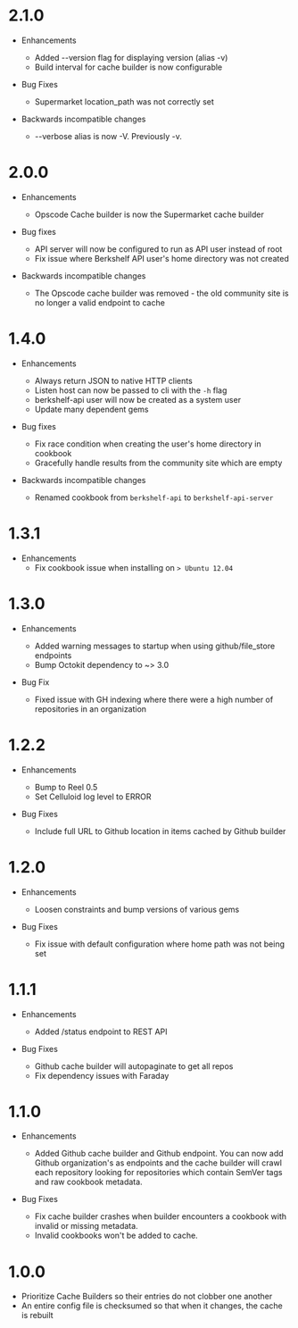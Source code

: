 # 2.1.0

* Enhancements
  * Added --version flag for displaying version (alias -v)
  * Build interval for cache builder is now configurable

* Bug Fixes
  * Supermarket location_path was not correctly set

* Backwards incompatible changes
  * --verbose alias is now -V. Previously -v.

# 2.0.0

* Enhancements
  * Opscode Cache builder is now the Supermarket cache builder

* Bug fixes
  * API server will now be configured to run as API user instead of root
  * Fix issue where Berkshelf API user's home directory was not created

* Backwards incompatible changes
  * The Opscode cache builder was removed - the old community site is no longer a valid endpoint to cache

# 1.4.0

* Enhancements
  * Always return JSON to native HTTP clients
  * Listen host can now be passed to cli with the `-h` flag
  * berkshelf-api user will now be created as a system user
  * Update many dependent gems

* Bug fixes
  * Fix race condition when creating the user's home directory in cookbook
  * Gracefully handle results from the community site which are empty

* Backwards incompatible changes
  * Renamed cookbook from `berkshelf-api` to `berkshelf-api-server`

# 1.3.1

* Enhancements
  * Fix cookbook issue when installing on `> Ubuntu 12.04`

# 1.3.0

* Enhancements
  * Added warning messages to startup when using github/file_store endpoints
  * Bump Octokit dependency to ~> 3.0

* Bug Fix
  * Fixed issue with GH indexing where there were a high number of repositories in an organization

# 1.2.2

* Enhancements
  * Bump to Reel 0.5
  * Set Celluloid log level to ERROR

* Bug Fixes
  * Include full URL to Github location in items cached by Github builder

# 1.2.0

* Enhancements
  * Loosen constraints and bump versions of various gems

* Bug Fixes
  * Fix issue with default configuration where home path was not being set

# 1.1.1

* Enhancements
  * Added /status endpoint to REST API

* Bug Fixes
  * Github cache builder will autopaginate to get all repos
  * Fix dependency issues with Faraday

# 1.1.0

* Enhancements
  * Added Github cache builder and Github endpoint. You can now add Github organization's as endpoints and the cache builder will crawl each repository looking for repositories which contain SemVer tags and raw cookbook metadata.

* Bug Fixes
  * Fix cache builder crashes when builder encounters a cookbook with invalid or missing metadata.
  * Invalid cookbooks won't be added to cache.

# 1.0.0

* Prioritize Cache Builders so their entries do not clobber one another
* An entire config file is checksumed so that when it changes, the cache is rebuilt
